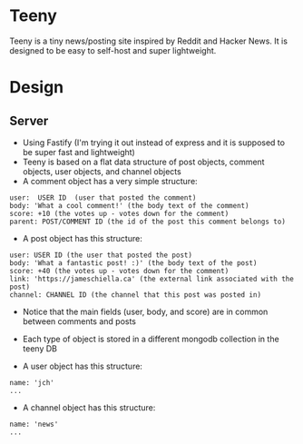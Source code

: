 # Teeny

Teeny is a tiny news/posting site inspired by Reddit and Hacker News. It is designed to be easy to self-host and super lightweight.

# Design

## Server

- Using Fastify (I'm trying it out instead of express and it is supposed to be super fast and lightweight)
- Teeny is based on a flat data structure of post objects, comment objects, user objects, and channel objects
- A comment object has a very simple structure:
```
user:  USER ID  (user that posted the comment)
body: 'What a cool comment!' (the body text of the comment)
score: +10 (the votes up - votes down for the comment)
parent: POST/COMMENT ID (the id of the post this comment belongs to)
```
- A post object has this structure:
```
user: USER ID (the user that posted the post)
body: 'What a fantastic post! :)' (the body text of the post)
score: +40 (the votes up - votes down for the comment)
link: 'https://jameschiella.ca' (the external link associated with the post)
channel: CHANNEL ID (the channel that this post was posted in)
```
- Notice that the main fields (user, body, and score) are in common between comments and posts
- Each type of object is stored in a different mongodb collection in the teeny DB

- A user object has this structure:
```
name: 'jch'
...
```

- A channel object has this structure:
```
name: 'news'
...
```